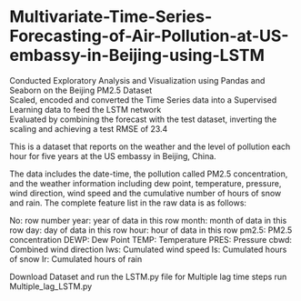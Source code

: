 # Multivariate-Time-Series-Forecasting-of-Air-Pollution-at-US-embassy-in-Beijing-using-LSTM

 Conducted Exploratory Analysis and Visualization using Pandas and Seaborn on the Beijing PM2.5 Dataset   
 Scaled, encoded and converted the Time Series data into a Supervised Learning data to feed the LSTM network  
 Evaluated by combining the forecast with the test dataset, inverting the scaling and achieving a test RMSE of 23.4
 
 This is a dataset that reports on the weather and the level of pollution each hour for five years at the US embassy in Beijing, China.

The data includes the date-time, the pollution called PM2.5 concentration, and the weather information including dew point, temperature, pressure, wind direction, wind speed and the cumulative number of hours of snow and rain. The complete feature list in the raw data is as follows:

No: row number
year: year of data in this row
month: month of data in this row
day: day of data in this row
hour: hour of data in this row
pm2.5: PM2.5 concentration
DEWP: Dew Point
TEMP: Temperature
PRES: Pressure
cbwd: Combined wind direction
Iws: Cumulated wind speed
Is: Cumulated hours of snow
Ir: Cumulated hours of rain

Download Dataset and run the LSTM.py file
for Multiple lag time steps run Multiple_lag_LSTM.py
